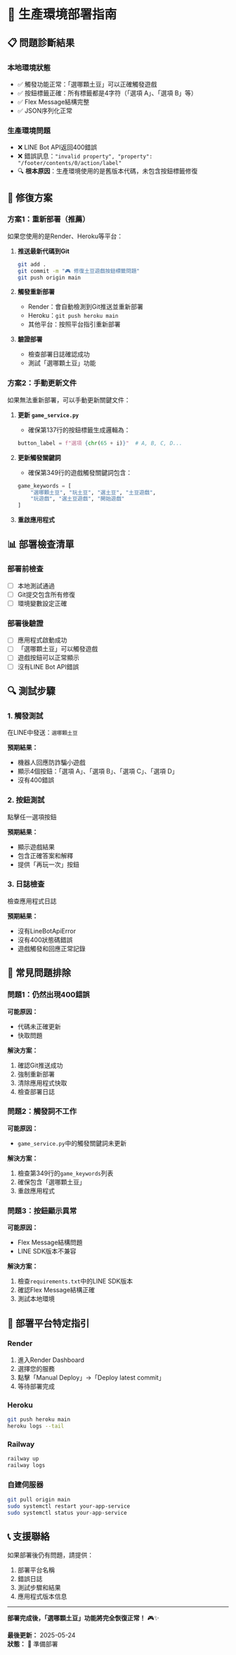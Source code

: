 # 🚀 生產環境部署指南

## 📋 問題診斷結果

### 本地環境狀態
- ✅ 觸發功能正常：「選哪顆土豆」可以正確觸發遊戲
- ✅ 按鈕標籤正確：所有標籤都是4字符（「選項 A」、「選項 B」等）
- ✅ Flex Message結構完整
- ✅ JSON序列化正常

### 生產環境問題
- ❌ LINE Bot API返回400錯誤
- ❌ 錯誤訊息：`"invalid property", "property": "/footer/contents/0/action/label"`
- 🔍 **根本原因**：生產環境使用的是舊版本代碼，未包含按鈕標籤修復

## 🔧 修復方案

### 方案1：重新部署（推薦）

如果您使用的是Render、Heroku等平台：

1. **推送最新代碼到Git**
   ```bash
   git add .
   git commit -m "🎮 修復土豆遊戲按鈕標籤問題"
   git push origin main
   ```

2. **觸發重新部署**
   - Render：會自動檢測到Git推送並重新部署
   - Heroku：`git push heroku main`
   - 其他平台：按照平台指引重新部署

3. **驗證部署**
   - 檢查部署日誌確認成功
   - 測試「選哪顆土豆」功能

### 方案2：手動更新文件

如果無法重新部署，可以手動更新關鍵文件：

1. **更新 `game_service.py`**
   - 確保第137行的按鈕標籤生成邏輯為：
   ```python
   button_label = f"選項 {chr(65 + i)}"  # A, B, C, D...
   ```

2. **更新觸發關鍵詞**
   - 確保第349行的遊戲觸發關鍵詞包含：
   ```python
   game_keywords = [
       "選哪顆土豆", "玩土豆", "選土豆", "土豆遊戲", 
       "玩遊戲", "選土豆遊戲", "開始遊戲"
   ]
   ```

3. **重啟應用程式**

## 📊 部署檢查清單

### 部署前檢查
- [ ] 本地測試通過
- [ ] Git提交包含所有修復
- [ ] 環境變數設定正確

### 部署後驗證
- [ ] 應用程式啟動成功
- [ ] 「選哪顆土豆」可以觸發遊戲
- [ ] 遊戲按鈕可以正常顯示
- [ ] 沒有LINE Bot API錯誤

## 🔍 測試步驟

### 1. 觸發測試
在LINE中發送：`選哪顆土豆`

**預期結果：**
- 機器人回應防詐騙小遊戲
- 顯示4個按鈕：「選項 A」、「選項 B」、「選項 C」、「選項 D」
- 沒有400錯誤

### 2. 按鈕測試
點擊任一選項按鈕

**預期結果：**
- 顯示遊戲結果
- 包含正確答案和解釋
- 提供「再玩一次」按鈕

### 3. 日誌檢查
檢查應用程式日誌

**預期結果：**
- 沒有LineBotApiError
- 沒有400狀態碼錯誤
- 遊戲觸發和回應正常記錄

## 🚨 常見問題排除

### 問題1：仍然出現400錯誤
**可能原因：**
- 代碼未正確更新
- 快取問題

**解決方案：**
1. 確認Git推送成功
2. 強制重新部署
3. 清除應用程式快取
4. 檢查部署日誌

### 問題2：觸發詞不工作
**可能原因：**
- `game_service.py`中的觸發關鍵詞未更新

**解決方案：**
1. 檢查第349行的`game_keywords`列表
2. 確保包含「選哪顆土豆」
3. 重啟應用程式

### 問題3：按鈕顯示異常
**可能原因：**
- Flex Message結構問題
- LINE SDK版本不兼容

**解決方案：**
1. 檢查`requirements.txt`中的LINE SDK版本
2. 確認Flex Message結構正確
3. 測試本地環境

## 📱 部署平台特定指引

### Render
1. 進入Render Dashboard
2. 選擇您的服務
3. 點擊「Manual Deploy」→「Deploy latest commit」
4. 等待部署完成

### Heroku
```bash
git push heroku main
heroku logs --tail
```

### Railway
```bash
railway up
railway logs
```

### 自建伺服器
```bash
git pull origin main
sudo systemctl restart your-app-service
sudo systemctl status your-app-service
```

## 📞 支援聯絡

如果部署後仍有問題，請提供：
1. 部署平台名稱
2. 錯誤日誌
3. 測試步驟和結果
4. 應用程式版本信息

---

**部署完成後，「選哪顆土豆」功能將完全恢復正常！** 🎮✨

**最後更新：** 2025-05-24  
**狀態：** 🚀 準備部署 